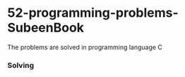 # 52-programming-problems-SubeenBook
The problems are solved in programming language C
<h3>Solving</h3>
